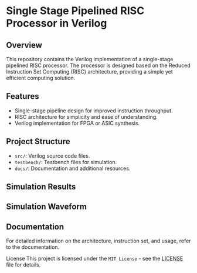 # Single Stage Pipelined RISC Processor in Verilog


## Overview

This repository contains the Verilog implementation of a single-stage pipelined RISC processor. The processor is designed based on the Reduced Instruction Set Computing (RISC) architecture, providing a simple yet efficient computing solution.

## Features

- Single-stage pipeline design for improved instruction throughput.
- RISC architecture for simplicity and ease of understanding.
- Verilog implementation for FPGA or ASIC synthesis.

## Project Structure

- `src/`: Verilog source code files.
- `testbench/`: Testbench files for simulation.
- `docs/`: Documentation and additional resources.

## Simulation Results

## Simulation Waveform

## Documentation
For detailed information on the architecture, instruction set, and usage, refer to the documentation.

License
This project is licensed under the `MIT License` - see the [LICENSE](license.md) file for details.
